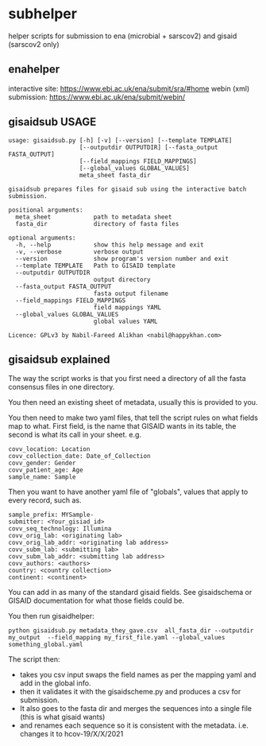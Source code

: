 # subhelper
helper scripts for submission to ena (microbial + sarscov2) and gisaid (sarscov2 only)

## enahelper

interactive site: https://www.ebi.ac.uk/ena/submit/sra/#home
webin (xml) submission: https://www.ebi.ac.uk/ena/submit/webin/





## gisaidsub USAGE

```
usage: gisaidsub.py [-h] [-v] [--version] [--template TEMPLATE]
                    [--outputdir OUTPUTDIR] [--fasta_output FASTA_OUTPUT]
                    [--field_mappings FIELD_MAPPINGS]
                    [--global_values GLOBAL_VALUES]
                    meta_sheet fasta_dir

gisaidsub prepares files for gisaid sub using the interactive batch
submission.

positional arguments:
  meta_sheet            path to metadata sheet
  fasta_dir             directory of fasta files

optional arguments:
  -h, --help            show this help message and exit
  -v, --verbose         verbose output
  --version             show program's version number and exit
  --template TEMPLATE   Path to GISAID template
  --outputdir OUTPUTDIR
                        output directory
  --fasta_output FASTA_OUTPUT
                        fasta output filename
  --field_mappings FIELD_MAPPINGS
                        field mappings YAML
  --global_values GLOBAL_VALUES
                        global values YAML

Licence: GPLv3 by Nabil-Fareed Alikhan <nabil@happykhan.com>
```

## gisaidsub explained 

The way the script works is that you first need a directory of all the fasta consensus files in one directory. 

You then need an existing sheet of metadata, usually this is provided to you. 

You then need to make two yaml files, that tell the script rules on what fields map to what. 
First field, is the name that GISAID wants in its table, the second is what its call in your sheet. 
e.g.
```
covv_location: Location
covv_collection_date: Date_of_Collection
covv_gender: Gender
covv_patient_age: Age
sample_name: Sample
```

Then you want to have another yaml file of "globals", values that apply to every record, such as. 
```
sample_prefix: MYSample-
submitter: <Your_gisiad_id>
covv_seq_technology: Illumina
covv_orig_lab: <originating lab>
covv_orig_lab_addr: <originating lab address>
covv_subm_lab: <submitting lab>
covv_subm_lab_addr: <submitting lab address> 
covv_authors: <authors>
country: <country collection>
continent: <continent>
```
You can add in as many of the standard gisaid fields. See gisaidschema or GISAID documentation for what those fields could be. 


You then run gisaidhelper:
```
python gisaidsub.py metadata_they_gave.csv  all_fasta_dir --outputdir my_output  --field_mapping my_first_file.yaml --global_values something_global.yaml  
```

The script then:

* takes you csv input swaps the field names as per the mapping yaml and add in the global info. 
* then it validates it with the gisaidscheme.py and produces a csv for submission. 
* It also goes to the fasta dir and merges the sequences into a single file (this is what gisaid wants) 
* and renames each sequence so it is consistent with the metadata. i.e. changes it to hcov-19/X/X/2021

